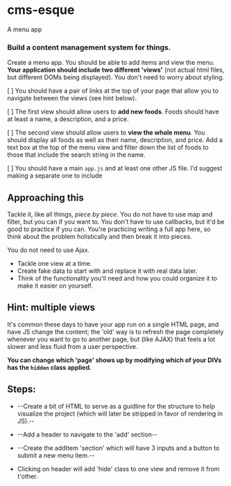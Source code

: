 # cms-esque
A menu app

### Build a content management system for things.

Create a menu app. You should be able to add items and view the menu. **Your application should include two different 'views'** (not actual html files, but different DOMs being displayed). You don't need to worry about styling.

[ ] You should have a pair of links at the top of your page that allow you to navigate between the views (see hint below).

[ ] The first view should allow users to **add new foods**. Foods should have at least a name, a description, and a price.

[ ] The second view should allow users to **view the whole menu**. You should display all foods as well as their name, description, and price. Add a text box at the top of the menu view and filter down the list of foods to those that include the search string in the name.

[ ] You should have a main `app.js` and at least one other JS file. I'd suggest making a separate one to include

## Approaching this

Tackle it, like all things, *piece by piece*. You do not have to use map and filter, but you can if you want to. You don't have to use callbacks, but it'd be good to practice if you can. You're practicing writing a full app here, so think about the problem holistically and then break it into pieces.

You do not need to use Ajax.

* Tackle one view at a time.
* Create fake data to start with and replace it with real data later.
* Think of the functionality you'll need and how you could organize it to make it easier on yourself.

## Hint: multiple views

It's common these days to have your app run on a single HTML page, and have JS change the content; the 'old' way is to refresh the page completely whenever you want to go to another page, but (like AJAX) that feels a lot slower and less fluid from a user perspective.

**You can change which 'page' shows up by modifying which of your DIVs has the `hidden` class applied.**

## Steps:

* \-\-Create a bit of HTML to serve as a guidline for the structure to help visualize the project (which will later be stripped in favor of rendering in JS).\-\-

* --Add a header to navigate to the 'add' section--

* --Create the addItem 'section' which will have 3 inputs and a button to submit a new menu item.--

* Clicking on header will add 'hide' class to one view and remove it from t'other.